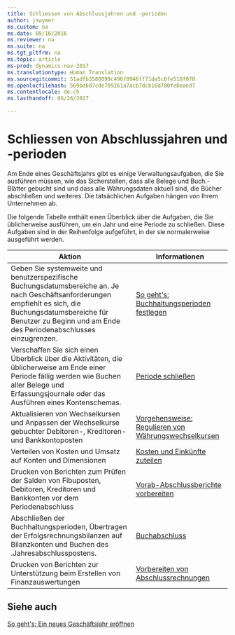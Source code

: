 ```yaml
---
title: Schliessen von Abschlussjahren und -perioden
author: jswymer
ms.custom: na
ms.date: 09/16/2016
ms.reviewer: na
ms.suite: na
ms.tgt_pltfrm: na
ms.topic: article
ms-prod: dynamics-nav-2017
ms.translationtype: Human Translation
ms.sourcegitcommit: 51adfb3588099c496f0946ff71da5c6fe518f070
ms.openlocfilehash: 569bd6d7cde709261a7acb7dcb16d780fe8eaed7
ms.contentlocale: de-ch
ms.lasthandoff: 06/26/2017

---
```

# <a name="close-years-and-periods"></a>Schliessen von Abschlussjahren und -perioden
Am Ende eines Geschäftsjahrs gibt es einige Verwaltungsaufgaben, die Sie ausführen müssen, wie das Sicherstellen, dass alle Belege und Buch.-Blätter gebucht sind und dass alle Währungsdaten aktuell sind, die Bücher abschließen und weiteres. Die tatsächlichen Aufgaben hängen von Ihrem Unternehmen ab.

Die folgende Tabelle enthält einen Überblick über die Aufgaben, die Sie üblicherweise ausführen, um ein Jahr und eine Periode zu schließen. Diese Aufgaben sind in der Reihenfolge aufgeführt, in der sie normalerweise ausgeführt werden.

|Aktion     |Informationen                   |
|-------|----------------------|
|Geben Sie systemweite und benutzerspezifische Buchungsdatumsbereiche an. Je nach Geschäftsanforderungen empfiehlt es sich, die Buchungsdatumsbereiche für Benutzer zu Beginn und am Ende des Periodenabschlusses einzugrenzen.|[So geht's: Buchhaltungsperioden festlegen](finance-setup-how-specify-posting-periods.md)|
|Verschaffen Sie sich einen Überblick über die Aktivitäten, die üblicherweise am Ende einer Periode fällig werden wie Buchen aller Belege und Erfassungsjournale oder das Ausführen eines Kontenschemas.|[Periode schließen](year-how-complete-period-end-processes.md)|
|Aktualisieren von Wechselkursen und Anpassen der Wechselkurse gebuchter Debitoren-, Kreditoren- und Bankkontoposten|[Vorgehensweise: Regulieren von Währungswechselkursen](finance-setup-setup-currencies.md)|
|Verteilen von Kosten und Umsatz auf Konten und Dimensionen|[Kosten und Einkünfte zuteilen](year-allocate-costs-income.md)|
|Drucken von Berichten zum Prüfen der Salden von Fibuposten, Debitoren, Kreditoren und Bankkonten vor dem Periodenabschluss|[Vorab-Abschlussberichte vorbereiten](year-prepare-preclose-reports.md)|
|Abschließen der Buchhaltungsperioden, Übertragen der Erfolgsrechnungsbilanzen auf Bilanzkonten und Buchen des .Jahresabschlusspostens.|[Buchabschluss](year-close-books.md)|
|Drucken von Berichten zur Unterstützung beim Erstellen von Finanzauswertungen|[Vorbereiten von Abschlussrechnungen](year-prepare-close-statements.md)|

## <a name="see-also"></a>Siehe auch
[So geht's: Ein neues Geschäftsjahr eröffnen](finance-setup-how-open-new-fiscal-year.md)

